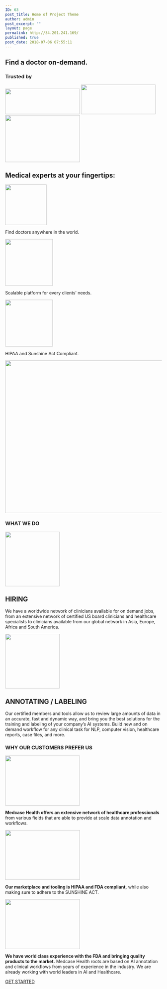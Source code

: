 ```yaml
---
ID: 63
post_title: Home of Project Theme
author: admin
post_excerpt: ""
layout: page
permalink: http://34.201.241.169/
published: true
post_date: 2018-07-06 07:55:11
---
```

<h2>Find a doctor on-demand.</h2>		
			<h3>Trusted by</h3>		
										<img width="240" height="82" src="http://34.201.241.169/wp-content/uploads/2020/11/1024px-Google_2015_logo.svg.jpg" alt="" loading="lazy" />											
										<img width="240" height="95" src="http://34.201.241.169/wp-content/uploads/2020/11/Verily_Life_Sciences.svg.jpg" alt="" loading="lazy" />											
										<img width="240" height="151" src="http://34.201.241.169/wp-content/uploads/2020/11/zebra-medical-vision-240x151.jpg" alt="" loading="lazy" />											
			<h2>Medical experts at your fingertips:</h2>		
										<img width="133" height="130" src="http://34.201.241.169/wp-content/uploads/2020/11/medcase-find-doctors.png" alt="" loading="lazy" />											
		<p>Find doctors anywhere in the world.</p>		
										<img width="153" height="150" src="http://34.201.241.169/wp-content/uploads/2020/11/medcase-sacalable.png" alt="" loading="lazy" />											
		<p>Scalable platform for every clients’ needs.</p>		
										<img width="153" height="150" src="http://34.201.241.169/wp-content/uploads/2020/11/medcase-hipaa.png" alt="" loading="lazy" />											
		<p>HIPAA and Sunshine Act Compliant.</p>		
										<img width="750" height="490" src="http://34.201.241.169/wp-content/uploads/2020/11/medcase-medical-experts.png" alt="" loading="lazy" srcset="http://34.201.241.169/wp-content/uploads/2020/11/medcase-medical-experts.png 750w, http://34.201.241.169/wp-content/uploads/2020/11/medcase-medical-experts-300x196.png 300w" sizes="(max-width: 750px) 100vw, 750px" />											
			<h3>WHAT WE DO</h3>		
										<img width="175" height="175" src="http://34.201.241.169/wp-content/uploads/2020/11/medcase-hiring.png" alt="" loading="lazy" srcset="http://34.201.241.169/wp-content/uploads/2020/11/medcase-hiring.png 175w, http://34.201.241.169/wp-content/uploads/2020/11/medcase-hiring-150x150.png 150w, http://34.201.241.169/wp-content/uploads/2020/11/medcase-hiring-120x120.png 120w" sizes="(max-width: 175px) 100vw, 175px" />											
			<h2>HIRING</h2>		
		<p>We have a worldwide network of clinicians available for on demand jobs, from an extensive network of certified US board clinicians and healthcare specialists to clinicians available from our global network in Asia, Europe, Africa and South America.</p>		
										<img width="175" height="175" src="http://34.201.241.169/wp-content/uploads/2020/11/medcase-annotating.png" alt="" loading="lazy" srcset="http://34.201.241.169/wp-content/uploads/2020/11/medcase-annotating.png 175w, http://34.201.241.169/wp-content/uploads/2020/11/medcase-annotating-150x150.png 150w, http://34.201.241.169/wp-content/uploads/2020/11/medcase-annotating-120x120.png 120w" sizes="(max-width: 175px) 100vw, 175px" />											
			<h2>ANNOTATING / LABELING</h2>		
		<p>Our certified members and tools allow us to review large amounts of data in an accurate, fast and dynamic way, and bring you the best solutions for the training and labeling of your company’s AI systems. Build new and on demand workflow for any clinical task for NLP, computer vision, healthcare reports, case files, and more.</p>		
			<h3>WHY OUR CUSTOMERS PREFER US</h3>		
										<img width="240" height="160" src="http://34.201.241.169/wp-content/uploads/2020/11/medcase-1-240x160.png" alt="" loading="lazy" />											
		<p><strong>Medcase Health offers an extensive network of healthcare professionals</strong> from various fields that are able to provide at scale data annotation and workflows.</p>		
										<img width="240" height="160" src="http://34.201.241.169/wp-content/uploads/2020/11/medcase-2-240x160.png" alt="" loading="lazy" />											
		<p><strong>Our marketplace and tooling is HIPAA and FDA compliant,</strong> while also making sure to adhere to the SUNSHINE ACT.</p>		
										<img width="240" height="160" src="http://34.201.241.169/wp-content/uploads/2020/11/medcase-3-240x160.png" alt="" loading="lazy" />											
		<p><strong>We have world class experience with the FDA and bringing quality products to the market.</strong> Medcase Health roots are based on AI annotation and clinical workflows from years of experience in the industry. We are already working with world leaders in AI and Healthcare.</p>		
			<a href="http://34.201.241.169/wp-login.php?action=register" role="button">
						GET STARTED
					</a>